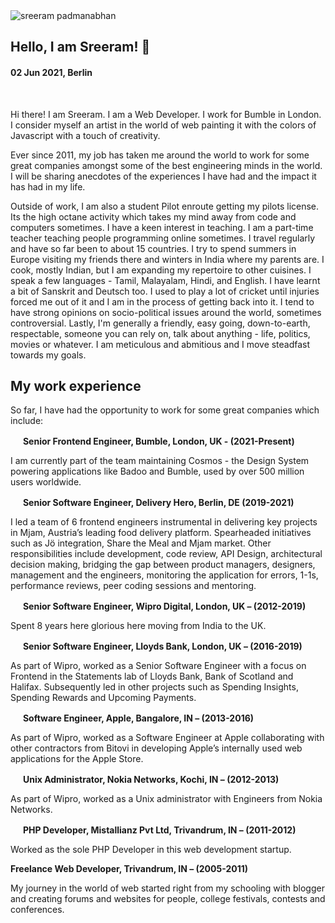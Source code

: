 <img class="img img--left img--grow" loading="lazy" src="/posts/blog/sreeram.jpg" alt="sreeram padmanabhan" title="sreeram padmanabhan" />

## Hello, I am Sreeram! 👋

#### 02 Jun 2021, Berlin

&nbsp;

Hi there! I am Sreeram. I am a Web Developer. I work for Bumble in London. I consider myself an artist in the world of web painting it with the colors of Javascript with a touch of creativity.

Ever since 2011, my job has taken me around the world to work for some great companies amongst some of the best engineering minds in the world. I will be sharing anecdotes of the experiences I have had and the impact it has had in my life.

Outside of work, I am also a student Pilot enroute getting my pilots license. Its the high octane activity which takes my mind away from code and computers sometimes. I have a keen interest in teaching. I am a part-time teacher teaching people programming online sometimes. I travel regularly and have so far been to about 15 countries. I try to spend summers in Europe visiting my friends there and winters in India where my parents are. I cook, mostly Indian, but I am expanding my repertoire to other cuisines. I speak a few languages - Tamil, Malayalam, Hindi, and English. I have learnt a bit of Sanskrit and Deutsch too. I used to play a lot of cricket until injuries forced me out of it and I am in the process of getting back into it. I tend to have strong opinions on socio-political issues around the world, sometimes controversial. Lastly, I'm generally a friendly, easy going, down-to-earth, respectable, someone you can rely on, talk about anything - life, politics, movies or whatever. I am meticulous and abmitious and I move steadfast towards my goals.
## My work experience

So far, I have had the opportunity to work for some great companies which include:

<img height=16 width=16 style="width:auto" src='/posts/blog/bumble.ico' /> **Senior Frontend Engineer, Bumble, London, UK - (2021-Present)**

I am currently part of the team maintaining Cosmos - the Design System powering applications like Badoo and Bumble, used by over 500 million users worldwide.<br />

<img height=16 width=16 style="width:auto" src='/posts/blog/dh.ico' /> **Senior Software Engineer, Delivery Hero, Berlin, DE (2019-2021)**

I led a team of 6 frontend engineers instrumental in delivering key projects in Mjam, Austria’s leading food delivery platform. Spearheaded initiatives such as Jö integration, Share the Meal and Mjam market. Other responsibilities include development, code review, API Design, architectural decision making, bridging the gap between product managers, designers, management and the engineers, monitoring the application for errors, 1-1s, performance reviews, peer coding sessions and mentoring.<br />


<img height=16 width=16 style="width:auto" src='/posts/blog/wd.png' /> **Senior Software Engineer, Wipro Digital, London, UK – (2012-2019)**

Spent 8 years here glorious here moving from India to the UK.<br />

<img height=16 width=16 style="width:auto" src='/posts/blog/lloyds.ico' /> **Senior Software Engineer, Lloyds Bank, London, UK – (2016-2019)**

As part of Wipro, worked as a Senior Software Engineer with a focus on Frontend in the Statements lab of Lloyds Bank, Bank of Scotland and Halifax. Subsequently led in other projects such as Spending Insights, Spending Rewards and Upcoming Payments.<br />

<img height=16 width=16 style="width:auto" src='/posts/blog/apple.ico' /> **Software Engineer, Apple, Bangalore, IN – (2013-2016)**

As part of Wipro, worked as a Software Engineer at Apple collaborating with other contractors from Bitovi in developing Apple’s internally used web applications for the Apple Store.<br />

<img height=16 width=16 style="width:auto" src='/posts/blog/nokia.ico' /> **Unix Administrator, Nokia Networks, Kochi, IN – (2012-2013)**

As part of Wipro, worked as a Unix administrator with Engineers from Nokia Networks.<br />

<img height=16 width=16 style="width:auto" src='/posts/blog/mistallianz.jpeg' /> **PHP Developer, Mistallianz Pvt Ltd, Trivandrum, IN – (2011-2012)**

Worked as the sole PHP Developer in this web development startup.<br />

**Freelance Web Developer, Trivandrum, IN – (2005-2011)**

My journey in the world of web started right from my schooling with blogger and creating forums and websites for people, college festivals, contests and conferences.<br />

